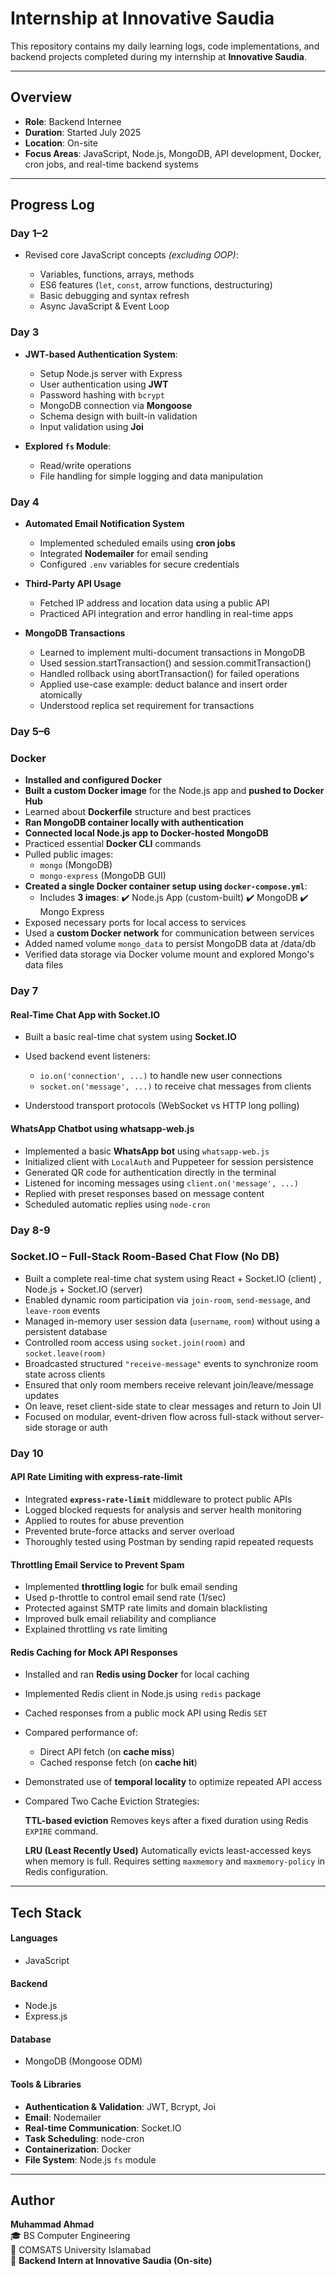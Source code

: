# Internship at Innovative Saudia

This repository contains my daily learning logs, code implementations, and backend projects completed during my internship at **Innovative Saudia**.

---

## Overview

* **Role**: Backend Internee
* **Duration**: Started July 2025
* **Location**: On-site
* **Focus Areas**: JavaScript, Node.js, MongoDB, API development, Docker, cron jobs, and real-time backend systems

---

## Progress Log

### **Day 1–2**

* Revised core JavaScript concepts *(excluding OOP)*:

  * Variables, functions, arrays, methods
  * ES6 features (`let`, `const`, arrow functions, destructuring)
  * Basic debugging and syntax refresh
  * Async JavaScript & Event Loop 

### **Day 3**

* **JWT-based Authentication System**:

  * Setup Node.js server with Express
  * User authentication using **JWT**
  * Password hashing with `bcrypt`
  * MongoDB connection via **Mongoose**
  * Schema design with built-in validation
  * Input validation using **Joi**
* **Explored `fs` Module**:

  * Read/write operations
  * File handling for simple logging and data manipulation

### **Day 4**

* **Automated Email Notification System**

  * Implemented scheduled emails using **cron jobs**
  * Integrated **Nodemailer** for email sending
  * Configured `.env` variables for secure credentials

* **Third-Party API Usage**
  * Fetched IP address and location data using a public API
  * Practiced API integration and error handling in real-time apps

* **MongoDB Transactions**
  * Learned to implement multi-document transactions in MongoDB
  * Used session.startTransaction() and session.commitTransaction()
  * Handled rollback using abortTransaction() for failed operations
  * Applied use-case example: deduct balance and insert order atomically
  * Understood replica set requirement for transactions

### **Day 5–6**
  ### Docker


* **Installed and configured Docker**
* **Built a custom Docker image** for the Node.js app and **pushed to Docker Hub**
* Learned about **Dockerfile** structure and best practices
* **Ran MongoDB container locally with authentication**
* **Connected local Node.js app to Docker-hosted MongoDB**
* Practiced essential **Docker CLI** commands
* Pulled public images:
  * `mongo` (MongoDB)
  * `mongo-express` (MongoDB GUI)
* **Created a single Docker container setup using `docker-compose.yml`**:
  * Includes **3 images**:
    ✔️ Node.js App (custom-built)
    ✔️ MongoDB
    ✔️ Mongo Express
* Exposed necessary ports for local access to services
* Used a **custom Docker network** for communication between services
* Added named volume `mongo_data` to persist MongoDB data at /data/db
* Verified data storage via Docker volume mount and explored Mongo's data files


### **Day 7**

#### **Real-Time Chat App with Socket.IO**

* Built a basic real-time chat system using **Socket.IO**
* Used backend event listeners:

  * `io.on('connection', ...)` to handle new user connections
  * `socket.on('message', ...)` to receive chat messages from clients
* Understood transport protocols (WebSocket vs HTTP long polling)

#### **WhatsApp Chatbot using whatsapp-web.js**

* Implemented a basic **WhatsApp bot** using `whatsapp-web.js`
* Initialized client with `LocalAuth` and Puppeteer for session persistence
* Generated QR code for authentication directly in the terminal
* Listened for incoming messages using `client.on('message', ...)`
* Replied with preset responses based on message content
* Scheduled automatic replies using `node-cron`


### **Day 8-9**

### **Socket.IO – Full-Stack Room-Based Chat Flow (No DB)**

* Built a complete real-time chat system using React  + Socket.IO (client) , Node.js + Socket.IO (server)
* Enabled dynamic room participation via `join-room`, `send-message`, and `leave-room` events
* Managed in-memory user session data (`username`, `room`) without using a persistent database
* Controlled room access using `socket.join(room)` and `socket.leave(room)`
* Broadcasted structured `"receive-message"` events to synchronize room state across clients
* Ensured that only room members receive relevant join/leave/message updates
* On leave, reset client-side state to clear messages and return to Join UI
* Focused on modular, event-driven flow across full-stack without server-side storage or auth
### **Day 10**

#### **API Rate Limiting with express-rate-limit**

* Integrated **`express-rate-limit`** middleware to protect public APIs
* Logged blocked requests for analysis and server health monitoring
* Applied to routes for abuse prevention
* Prevented brute-force attacks and server overload
* Thoroughly tested using Postman by sending rapid repeated requests

#### **Throttling Email Service to Prevent Spam**

* Implemented **throttling logic** for bulk email sending
* Used p-throttle to control email send rate (1/sec)
* Protected against SMTP rate limits and domain blacklisting
* Improved bulk email reliability and compliance
* Explained throttling vs rate limiting

#### **Redis Caching for Mock API Responses**

* Installed and ran **Redis using Docker** for local caching
* Implemented Redis client in Node.js using `redis` package
* Cached responses from a public mock API using Redis `SET`
* Compared performance of:

  * Direct API fetch (on **cache miss**)
  * Cached response fetch (on **cache hit**)
* Demonstrated use of **temporal locality** to optimize repeated API access
* Compared Two Cache Eviction Strategies:

  **TTL-based eviction**  Removes keys after a fixed duration using Redis `EXPIRE` command.

  **LRU (Least Recently Used)**  Automatically evicts least-accessed keys when memory is full.
  Requires setting `maxmemory` and `maxmemory-policy` in Redis configuration.

---
##  Tech Stack

####  Languages
- JavaScript

####  Backend
- Node.js
- Express.js

####  Database
- MongoDB (Mongoose ODM)

####  Tools & Libraries
- **Authentication & Validation**: JWT, Bcrypt, Joi  
- **Email**: Nodemailer  
- **Real-time Communication**: Socket.IO  
- **Task Scheduling**: node-cron
- **Containerization**: Docker  
- **File System**: Node.js `fs` module


---

## Author
**Muhammad Ahmad**  
🎓 BS Computer Engineering  
📍 COMSATS University Islamabad  
💼 **Backend Intern at Innovative Saudia (On-site)**
